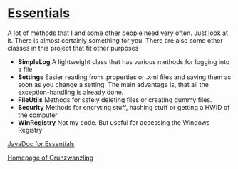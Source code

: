 # [Essentials](https://github.com/grunzwanzling/essentials)
A lot of methods that I and some other people need very often. Just look at it. There is almost certainly something for you.
There are also some other classes in this project that fit other purposes
* **SimpleLog**
A lightweight class that has various methods for logging into a file
* **Settings**
Easier reading from .properties or .xml files and saving them as soon as you change a setting. The main advantage is, that all the exception-handling is already done.
* **FileUtils**
Methods for safely deleting files or creating dummy files.
* **Security**
Methods for encryting stuff, hashing stuff or getting a HWID of the computer
* **WinRegistry**
Not my code. But useful for accessing the Windows Registry

[JavaDoc for Essentials](hhtps://grunzwanzling.github.io/Essentials/)

[Homepage of Grunzwanzling](https://grunzwanzling.github.io)
